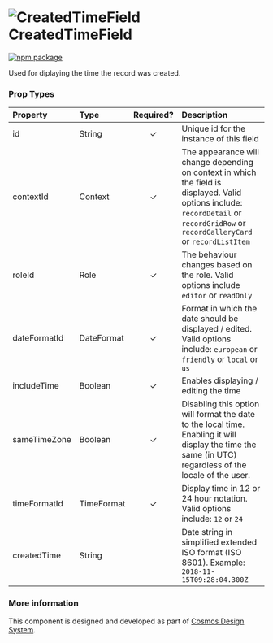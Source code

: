# ![CreatedTimeField](https://user-images.githubusercontent.com/44801418/48110635-ce9e3980-e27f-11e8-82c4-4e643370a85f.png) CreatedTimeField

[![npm package][npm-badge]][npm]

Used for diplaying the time the record was created.

### Prop Types

| Property | Type | Required? | Description |
|:---|:---|:---:|:---|
| id | String | ✓ | Unique id for the instance of this field |
| contextId | Context | ✓ | The appearance will change depending on context in which the field is displayed. Valid options include: `recordDetail` or `recordGridRow` or `recordGalleryCard` or `recordListItem` |
| roleId | Role | ✓ | The behaviour changes based on the role. Valid options include `editor` or `readOnly` |
| dateFormatId | DateFormat | ✓ | Format in which the date should be displayed / edited. Valid options include: `european` or `friendly` or `local` or `us` |
| includeTime | Boolean | ✓ | Enables displaying / editing the time |
| sameTimeZone | Boolean | ✓ | Disabling this option will format the date to the local time. Enabling it will display the time the same (in UTC) regardless of the locale of the user. |
| timeFormatId | TimeFormat | ✓ | Display time in 12 or 24 hour notation. Valid options include: `12` or `24` |
| createdTime | String |  | Date string in simplified extended ISO format (ISO 8601). Example: `2018-11-15T09:28:04.300Z` |

### More information

This component is designed and developed as part of [Cosmos Design System][cmds]. 

[cmds]: https://github.com/entercosmos/cosmos
[npm-badge]: https://img.shields.io/npm/v/@cmds/date-field.svg
[npm]: https://www.npmjs.com/package/@cmds/date-field
